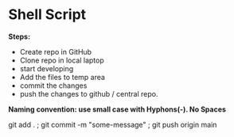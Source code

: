 # Shell Script

**Steps:**
* Create repo in GitHub 
* Clone repo in local laptop
* start developing
* Add the files to temp area
* commit the changes
* push the changes to github / central repo.

**Naming convention: use small case with Hyphons(-). No Spaces**

git add . ; git commit -m "some-message" ; git push origin main
